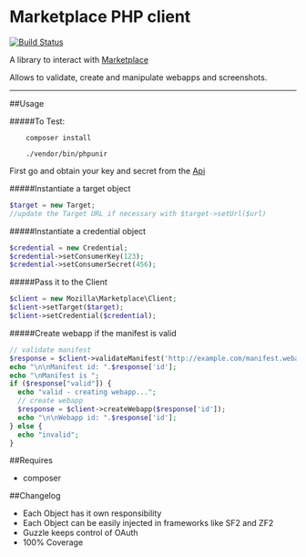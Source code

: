 Marketplace PHP client
======================

[![Build Status](https://travis-ci.org/kinncj/Marketplace.PHP.png?branch=master)](https://travis-ci.org/kinncj/Marketplace.PHP)

A library to interact with [Marketplace](https://marketplace.firefox.com/)

Allows to validate, create and manipulate webapps and screenshots.

------------------------------------------------------
##Usage

#####To Test:
```
    composer install

    ./vendor/bin/phpunir
```

First go and obtain your key and secret from the [Api](https://marketplace.firefox.com/developers/api)

#####Instantiate a target object

```php
$target = new Target;
//update the Target URL if necessary with $target->setUrl($url)
```

#####Instantiate a credential object

```php
$credential = new Credential;
$credential->setConsumerKey(123);
$credential->setConsumerSecret(456);
```

#####Pass it to the Client

```php
$client = new Mozilla\Marketplace\Client;
$client->setTarget($target);
$client->setCredential($credential);
```

#####Create webapp if the manifest is valid

```php
// validate manifest
$response = $client->validateManifest('http://example.com/manifest.webapp');
echo "\n\nManifest id: ".$response['id'];
echo "\nManifest is ";
if ($response["valid"]) {
  echo "valid - creating webapp...";
  // create webapp
  $response = $client->createWebapp($response['id']);
  echo "\n\nWebapp id: ".$response['id'];
} else {
  echo "invalid";
}
```

##Requires

- composer

##Changelog

 - Each Object has it own responsibility
 - Each Object can be easily injected in frameworks like SF2 and ZF2
 - Guzzle keeps control of OAuth
 - 100% Coverage

